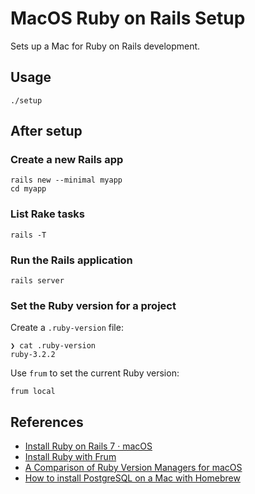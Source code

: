 # MacOS Ruby on Rails Setup

Sets up a Mac for Ruby on Rails development.

## Usage

```
./setup
```

## After setup

### Create a new Rails app

```
rails new --minimal myapp
cd myapp
```

### List Rake tasks

```
rails -T
```

### Run the Rails application

```
rails server
```

### Set the Ruby version for a project

Create a `.ruby-version` file:

```
❯ cat .ruby-version
ruby-3.2.2
```

Use `frum` to set the current Ruby version:

```
frum local
```

## References

- [Install Ruby on Rails 7 · macOS](https://mac.install.guide/rubyonrails/index.html)
- [Install Ruby with Frum](https://mac.install.guide/ruby/14.html)
- [A Comparison of Ruby Version Managers for macOS](https://www.sitepoint.com/ruby-version-managers-macos/)
- [How to install PostgreSQL on a Mac with Homebrew](https://www.moncefbelyamani.com/how-to-install-postgresql-on-a-mac-with-homebrew-and-lunchy/)
